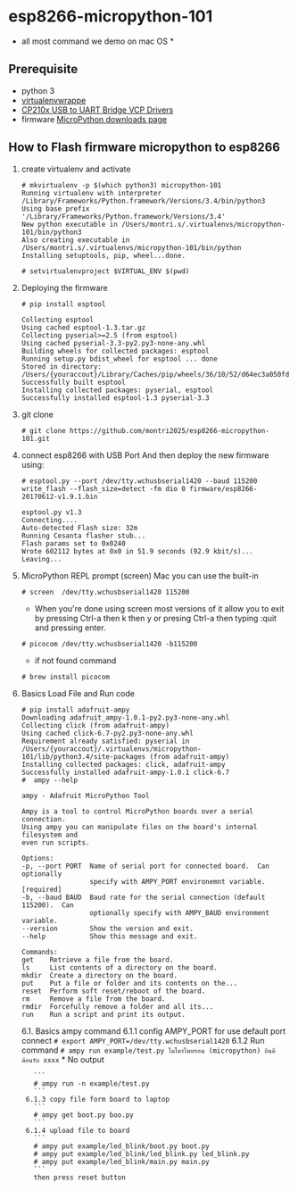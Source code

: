 # esp8266-micropython-101
* all most command we demo on mac OS *

## Prerequisite
  - python 3
  - [virtualenvwrappe](http://virtualenvwrapper.readthedocs.io)
  - [CP210x USB to UART Bridge VCP Drivers](http://www.silabs.com/products/development-tools/software/usb-to-uart-bridge-vcp-drivers)
  - firmware [MicroPython downloads page](http://micropython.org/download#esp8266)
## How to Flash firmware micropython to esp8266
1. create virtualenv and activate

    ```
    # mkvirtualenv -p $(which python3) micropython-101
    Running virtualenv with interpreter /Library/Frameworks/Python.framework/Versions/3.4/bin/python3
    Using base prefix '/Library/Frameworks/Python.framework/Versions/3.4'
    New python executable in /Users/montri.s/.virtualenvs/micropython-101/bin/python3
    Also creating executable in /Users/montri.s/.virtualenvs/micropython-101/bin/python
    Installing setuptools, pip, wheel...done.

    # setvirtualenvproject $VIRTUAL_ENV $(pwd)
    ```
2. Deploying the firmware

   ```  
   # pip install esptool

   Collecting esptool
   Using cached esptool-1.3.tar.gz
   Collecting pyserial>=2.5 (from esptool)
   Using cached pyserial-3.3-py2.py3-none-any.whl
   Building wheels for collected packages: esptool
   Running setup.py bdist_wheel for esptool ... done
   Stored in directory: /Users/{youraccout}/Library/Caches/pip/wheels/36/10/52/d64ec3a050fdfb8561af3c52958fe514937bfaa6e1e676f084
   Successfully built esptool
   Installing collected packages: pyserial, esptool
   Successfully installed esptool-1.3 pyserial-3.3
   ```

3. git clone

    ```
    # git clone https://github.com/montri2025/esp8266-micropython-101.git
    ```    
4. connect esp8266 with USB Port And then deploy the new firmware using:
    ```
    # esptool.py --port /dev/tty.wchusbserial1420 --baud 115200 write_flash --flash_size=detect -fm dio 0 firmware/esp8266-20170612-v1.9.1.bin

    esptool.py v1.3
    Connecting....
    Auto-detected Flash size: 32m
    Running Cesanta flasher stub...
    Flash params set to 0x0240
    Wrote 602112 bytes at 0x0 in 51.9 seconds (92.9 kbit/s)...
    Leaving...
    ```

5. MicroPython REPL prompt (screen) Mac you can use the built-in

    ```
    # screen  /dev/tty.wchusbserial1420 115200
    ```
    * When you're done using screen most versions of it allow you to exit by pressing Ctrl-a then k then y or presing Ctrl-a then typing :quit and pressing enter.

    ```
    # picocom /dev/tty.wchusbserial1420 -b115200
    ```
    * if not found command
    ```
    # brew install picocom
    ```
6. Basics Load File and Run code
      ```
      # pip install adafruit-ampy
      Downloading adafruit_ampy-1.0.1-py2.py3-none-any.whl
      Collecting click (from adafruit-ampy)
      Using cached click-6.7-py2.py3-none-any.whl
      Requirement already satisfied: pyserial in /Users/{youraccout}/.virtualenvs/micropython-101/lib/python3.4/site-packages (from adafruit-ampy)
      Installing collected packages: click, adafruit-ampy
      Successfully installed adafruit-ampy-1.0.1 click-6.7
      #  ampy --help

      ampy - Adafruit MicroPython Tool

      Ampy is a tool to control MicroPython boards over a serial connection.
      Using ampy you can manipulate files on the board's internal filesystem and
      even run scripts.

    Options:
      -p, --port PORT  Name of serial port for connected board.  Can optionally
                       specify with AMPY_PORT environemnt variable.  [required]
      -b, --baud BAUD  Baud rate for the serial connection (default 115200).  Can
                       optionally specify with AMPY_BAUD environment variable.
      --version        Show the version and exit.
      --help           Show this message and exit.

    Commands:
      get    Retrieve a file from the board.
      ls     List contents of a directory on the board.
      mkdir  Create a directory on the board.
      put    Put a file or folder and its contents on the...
      reset  Perform soft reset/reboot of the board.
      rm     Remove a file from the board.
      rmdir  Forcefully remove a folder and all its...
      run    Run a script and print its output.
      ```
      6.1. Basics ampy command
        6.1.1 config AMPY_PORT for use default port connect
          ```
          # export AMPY_PORT=/dev/tty.wchusbserial1420
          ```
        6.1.2 Run command
          ```
          # ampy run example/test.py
          ไมโครไพทรอน (micropython) ยินดีต้อนรับ
          xxxx
          ```
          * No output

          ```
          # ampy run -n example/test.py
          ```
        6.1.3 copy file form board to laptop
          ```
          # ampy get boot.py boo.py
          ```
        6.1.4 upload file to board
          ```
          # ampy put example/led_blink/boot.py boot.py
          # ampy put example/led_blink/led_blink.py led_blink.py
          # ampy put example/led_blink/main.py main.py
          ```
          then press reset button 
